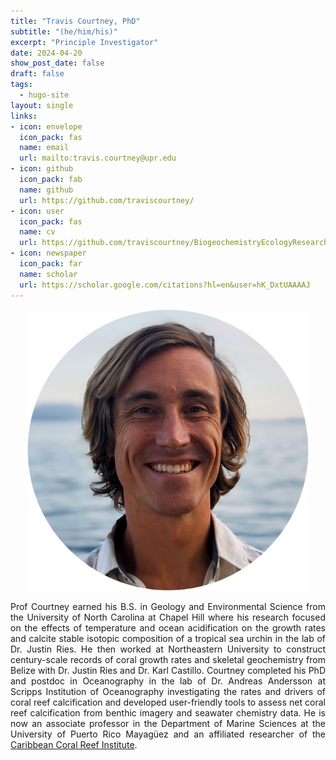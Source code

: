 ```yaml
---
title: "Travis Courtney, PhD"
subtitle: "(he/him/his)"
excerpt: "Principle Investigator"
date: 2024-04-20
show_post_date: false
draft: false
tags:
  - hugo-site
layout: single
links:
- icon: envelope
  icon_pack: fas
  name: email
  url: mailto:travis.courtney@upr.edu
- icon: github
  icon_pack: fab
  name: github
  url: https://github.com/traviscourtney/
- icon: user 
  icon_pack: fas
  name: cv
  url: https://github.com/traviscourtney/BiogeochemistryEcologyResearchGroup/raw/main/content/communications/TravisCourtneyCV.pdf
- icon: newspaper
  icon_pack: far
  name: scholar
  url: https://scholar.google.com/citations?hl=en&user=hK_DxtUAAAAJ
---
```


<div style="text-align: center;">
<img src="featured-hex.PNG" width="450"> 
</div>

<div style="text-align: justify;">

Prof Courtney earned his B.S. in Geology and Environmental Science from the University of North Carolina at Chapel Hill where his research focused on the effects of temperature and ocean acidification on the growth rates and calcite stable isotopic composition of a tropical sea urchin in the lab of Dr. Justin Ries. He then worked at Northeastern University to construct century-scale records of coral growth rates and skeletal geochemistry from Belize with Dr. Justin Ries and Dr. Karl Castillo. Courtney completed his PhD and postdoc in Oceanography in the lab of Dr. Andreas Andersson at Scripps Institution of Oceanography investigating the rates and drivers of coral reef calcification and developed user-friendly tools to assess net coral reef calcification from benthic imagery and seawater chemistry data. He is now an associate professor in the Department of Marine Sciences at the University of Puerto Rico Mayagüez and an affiliated researcher of the [Caribbean Coral Reef Institute](https://www.uprm.edu/ccri/).

</div>
